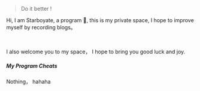 > Do it better !

Hi, I am Starboyate, a program 🙈, this is my private space, I hope to improve myself by recording blogs。

<br/>

I also welcome you to my space， I hope to bring you good luck and joy.

##### My Program Cheats 
Nothing， hahaha


